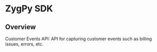 # ZygPy SDK

## Overview

Customer Events API: API for capturing customer events such as billing issues, errors, etc.